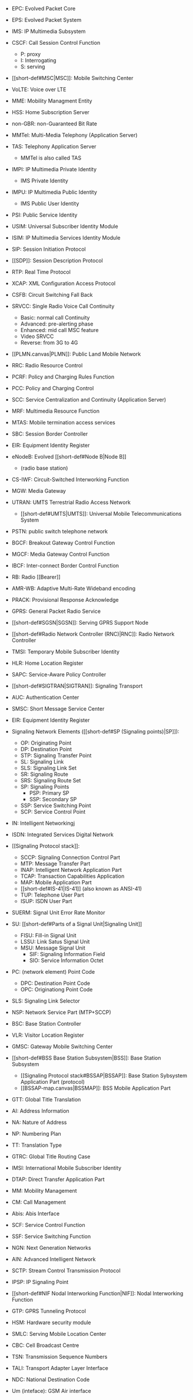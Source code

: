- EPC: Evolved Packet Core
- EPS: Evolved Packet System
- IMS: IP Multimedia Subsystem
- CSCF: Call Session Control Function
	- P: proxy
	- I: Interrogating
	- S: serving
- [[short-def#MSC|MSC]]: Mobile Switching Center
- VoLTE: Voice over LTE
- MME: Mobility Managment Entity
- HSS: Home Subscription Server
- non-GBR: non-Guaranteed Bit Rate
- MMTel: Multi-Media Telephony (Application Server)
- TAS: Telephony Application Server
	- MMTel is also called TAS
- IMPI: IP Multimedia Private Identity
	- IMS Private Identity
- IMPU: IP Multimedia Public Identity 
	- IMS Public User Identity
- PSI: Public Service Identity
- USIM: Universal Subscriber Identity Module
- ISIM: IP Multimedia Services Identity Module 
- SIP: Session Initiation Protocol
- [[SDP]]: Session Description Protocol
- RTP: Real Time Protocol
- XCAP: XML Configuration Access Protocol
- CSFB: Circuit Switching Fall Back
- SRVCC: Single Radio Voice Call Continuity
	- Basic: normal call Continuity
	- Advanced: pre-alerting phase
	- Enhanced: mid call MSC feature
	- Video SRVCC
	- Reverse: from 3G to 4G
- [[PLMN.canvas|PLMN]]: Public Land Mobile Network
- RRC: Radio Resource Control
- PCRF: Policy and Charging Rules Function
- PCC: Policy and Charging Control
- SCC: Service Centralization and Continuity (Application Server)
- MRF: Multimedia Resource Function
- MTAS: Mobile termination access services
- SBC: Session Border Controller
- EIR: Equipment Identity Register
- eNodeB: Evolved [[short-def#Node B|Node B]] 
	- (radio base station)
- CS-IWF: Circuit-Switched Interworking Function
- MGW: Media Gateway
- UTRAN: UMTS Terrestrial Radio Access Network
	- [[short-def#UMTS|UMTS]]: Universal Mobile Telecommunications System 
- PSTN: public switch telephone network
- BGCF: Breakout Gateway Control Function
- MGCF: Media Gateway Control Function
- IBCF: Inter-connect Border Control Function
- RB: Radio [[Bearer]]
- AMR-WB: Adaptive Multi-Rate Wideband encoding
- PRACK: Provisional Response Acknowledge
- GPRS: General Packet Radio Service
- [[short-def#SGSN|SGSN]]: Serving GPRS Support Node
- [[short-def#Radio Network Controller (RNC)|RNC]]: Radio Network Controller
- TMSI: Temporary Mobile Subscriber Identity
- HLR: Home Location Register
- SAPC: Service-Aware Policy Controller
- [[short-def#SIGTRAN|SIGTRAN]]: Signaling Transport
- AUC: Authentication Center
- SMSC: Short Message Service Center
- EIR: Equipment Identity Register
- Signaling Network Elements ([[short-def#SP (Signaling points)|SP]]):
	- OP: Originating Point
	- DP: Destination Point
	- STP: Signaling Transfer Point
	- SL: Signaling Link
	- SLS: Signaling Link Set
	- SR: Signaling Route
	- SRS: Signaling Route Set
	- SP: Signaling Points
		- PSP: Primary SP
		- SSP: Secondary SP
	- SSP: Service Switching Point
	- SCP: Service Control Point
- IN: Intelligent Networkingj
- ISDN: Integrated Services Digital Network
- [[Signaling Protocol stack]]: 
	- SCCP: Signaling Connection Control Part
	- MTP: Message Transfer Part
	- INAP: Intelligent Network Application Part
	- TCAP: Transaction Capabilities Application
	- MAP: Mobile Application Part
	- [[short-def#IS-41|IS-41]] (also known as ANSI-41)
	- TUP: Telephone User Part
	- ISUP: ISDN User Part
- SUERM: Signal Unit Error Rate Monitor
- SU: [[short-def#Parts of a Signal Unit|Signaling Unit]]
	- FISU: Fill-in Signal Unit
	- LSSU: Link Satus Signal Unit
	- MSU: Message Signal Unit
		- SIF: Signaling Information Field
		- SIO: Service Information Octet
- PC: (network element) Point Code
	- DPC: Destination Point Code
	- OPC: Originationg Point Code
- SLS: Signaling Link Selector
- NSP: Network Service Part (MTP+SCCP)
- BSC: Base Station Controller
- VLR: Visitor Location Register
- GMSC: Gateway Mobile Switching Center
- [[short-def#BSS Base Station Subsystem|BSS]]: Base Station Subsystem
	- [[Signaling Protocol stack#BSSAP|BSSAP]]: Base Station Sybsystem Application Part (protocol)
	- [[BSSAP-map.canvas|BSSMAP]]: BSS Mobile Application Part
- GTT: Global Title Translation
- AI: Address Information
- NA: Nature of Address
- NP: Numbering Plan
- TT: Translation Type
- GTRC: Global Title Routing Case 
- IMSI: International Mobile Subscriber Identity
- DTAP: Direct Transfer Application Part
- MM: Mobility Management
- CM: Call Management
- Abis: Abis Interface
- SCF: Service Control Function
- SSF: Service Switching Function
- NGN: Next Generation Networks
- AIN: Advanced Intelligent Network
- SCTP: Stream Control Transmission Protocol
- IPSP: IP Signaling Point
- [[short-def#NIF Nodal Interworking Function|NIF]]: Nodal Interworking Function
- GTP: GPRS Tunneling Protocol
- HSM: Hardware security module
- SMLC: Serving Mobile Location Center
- CBC: Cell Broadcast Centre

- TSN: Transmission Sequence Numbers
- TALI: Transport Adapter Layer Interface
- NDC: National Destination Code
- Um (inteface): GSM Air interface